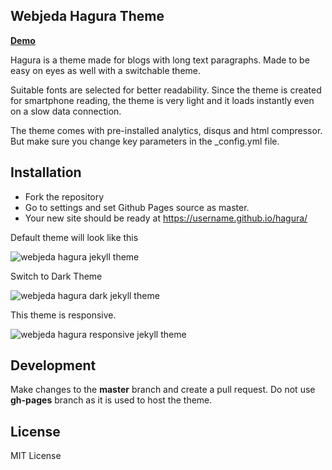 ## Webjeda Hagura Theme

[**Demo**](http://hagura.webjeda.com/)

Hagura is a theme made for blogs with long text paragraphs. Made to be easy on eyes as well with a switchable theme.

Suitable fonts are selected for better readability. Since the theme is created for smartphone reading, the theme is very light and it loads instantly even on a slow data connection.

The theme comes with pre-installed analytics, disqus and html compressor. But make sure you change key parameters in the _config.yml file.



## Installation
* Fork the repository
* Go to settings and set Github Pages source as master.
* Your new site should be ready at https://username.github.io/hagura/


Default theme will look like this

![webjeda hagura jekyll theme](https://hagura.webjeda.com/assets/images/hagura-1.png)

Switch to Dark Theme

![webjeda hagura dark jekyll theme](https://hagura.webjeda.com/assets/images/hagura-dark-jekyll-theme.png)

This theme is responsive.

![webjeda hagura responsive jekyll theme](https://hagura.webjeda.com/assets/images/hagura-responsive.png)


## Development
Make changes to the **master** branch and create a pull request. Do not use **gh-pages** branch as it is used to host the theme.


## License
MIT License 

